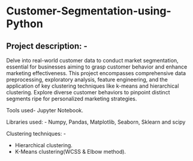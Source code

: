 # Customer-Segmentation-using-Python
## Project description: -
Delve into real-world customer data to conduct market segmentation, essential for businesses aiming to grasp customer behavior and enhance marketing effectiveness. This project encompasses comprehensive data preprocessing, exploratory analysis, feature engineering, and the application of key clustering techniques like k-means and hierarchical clustering. Explore diverse customer behaviors to pinpoint distinct segments ripe for personalized marketing strategies.

Tools used- Jupyter Notebook.

Libraries used: - Numpy, Pandas, Matplotlib, Seaborn, Sklearn and scipy

Clustering techniques: - 
+ Hierarchical clustering.
+ K-Means clustering(WCSS & Elbow method).
